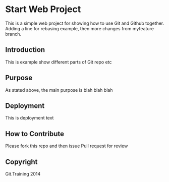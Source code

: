 # Start Web Project

This is a simple web project for showing how to use Git and Github together. 
Adding a line for rebasing example, then more changes from myfeature branch.

## Introduction

This is example show different parts of Git repo etc

## Purpose

As stated above, the main purpose is blah blah blah

## Deployment

This is deployment text

## How to Contribute

Please fork this repo and then issue Pull request for review

## Copyright

Git.Training 2014